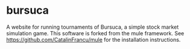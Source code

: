 bursuca
=======

A website for running tournaments of Bursuca, a simple stock market simulation game. This software is forked from the mule framework. See https://github.com/CatalinFrancu/mule for the installation instructions.
